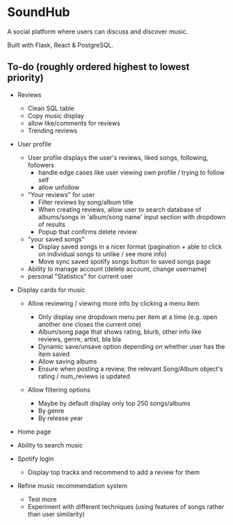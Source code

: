 # SoundHub
A social platform where users can discuss and discover music.

Built with Flask, React &amp; PostgreSQL.

## To-do (roughly ordered highest to lowest priority)


    
- Reviews
    - Clean SQL table
    - Copy music display
    - allow like/comments for reviews
    - Trending reviews

- User profile
    - User profile displays the user's reviews, liked songs, following, followers
        - handle edge cases like user viewing own profile / trying to follow self
        - allow unfollow 
    - "Your reviews" for user
        - Filter reviews by song/album title
        - When creating reviews, allow user to search database of albums/songs in 'album/song name' input section with dropdown of results
        - Popup that confirms delete review
    - "your saved songs"
        - Display saved songs in a nicer format (pagination + able to click on individual songs to unlike / see more info)
        - Move sync saved spotify songs button to saved songs page
    - Ability to manage account (delete account, change username)
    - personal "Statistics" for current user

- Display cards for music
    - Allow reviewing / viewing more info by clicking a menu item
        - Only display one dropdown menu per item at a time (e.g. open another one closes the current one)
        - Album/song page that shows rating, blurb, other info like reviews, genre, artist, bla bla 
        - Dynamic save/unsave option depending on whether user has the item saved
        - Allow saving albums
        - Ensure when posting a review, the relevant Song/Album object's rating / num_reviews is updated

    - Allow filtering options
        - Maybe by default display only top 250 songs/albums
        - By genre
        - By release year


- Home page

- Ability to search music

- Spotify login
    - Display top tracks and recommend to add a review for them

- Refine music recommendation system
    - Test more
    - Experiment with different techniques (using features of songs rather than user similarity)
